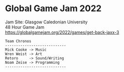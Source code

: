 # Global Game Jam 2022
Jam Site: Glasgow Caledonian University </br>
48 Hour Game Jam </br>
https://globalgamejam.org/2022/games/get-back-jaxx-3
```
Team Chronos
----------------------------
Mick Cooke -> Music
Wren Weist -> Art
Retoro     -> Sound/Writing
Noam Zeise -> Programming
----------------------------
```
